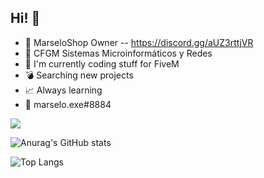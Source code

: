 ## Hi! 👋
- 🚀 MarseloShop Owner -- https://discord.gg/aUZ3rttjVR 
- 📕 CFGM Sistemas Microinformáticos y Redes
- 🐌 I'm currently coding stuff for FiveM 
- 💣 Searching new projects
- 📈 Always learning
- 👀 marselo.exe#8884

![](https://komarev.com/ghpvc/?username=marselo-4&theme=radical)

![Anurag's GitHub stats](https://github-readme-stats.vercel.app/api?username=marselo-4&show_icons=true&theme=radical)

![Top Langs](https://github-readme-stats.vercel.app/api/top-langs/?username=marselo-4&show_icons=true&theme=radical)
